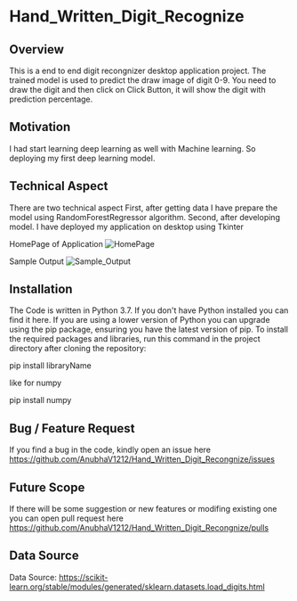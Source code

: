 # Hand_Written_Digit_Recognize

## Overview
This is a end to end digit recongnizer desktop application project. The trained model is used to predict the draw image of digit 0-9. You need to draw the digit and then click on Click Button, it will show the digit with prediction percentage.

## Motivation
I had start learning deep learning as well with Machine learning. So deploying my first deep learning model. 

## Technical Aspect
There are two technical aspect
First, after getting data I have prepare the model using RandomForestRegressor algorithm.
Second, after developing model. I have deployed my application on desktop using Tkinter

HomePage of Application
![HomePage](https://user-images.githubusercontent.com/68047740/112879424-be07eb80-90e6-11eb-95f7-4e4240fa7059.png)

Sample Output
![Sample_Output](https://user-images.githubusercontent.com/68047740/112879390-b2b4c000-90e6-11eb-9f0e-d5293b45cd7c.png)


## Installation
The Code is written in Python 3.7. If you don't have Python installed you can find it here. If you are using a lower version of Python you can upgrade using the pip package, ensuring you have the latest version of pip. To install the required packages and libraries, run this command in the project directory after cloning the repository:

pip install libraryName

like for numpy

pip install numpy

## Bug / Feature Request
If you find a bug in the code, kindly open an issue here <https://github.com/AnubhaV1212/Hand_Written_Digit_Recongnize/issues>

## Future Scope
If there will be some suggestion or new features or modifing existing one you can open pull request here <https://github.com/AnubhaV1212/Hand_Written_Digit_Recongnize/pulls>

## Data Source 
Data Source: https://scikit-learn.org/stable/modules/generated/sklearn.datasets.load_digits.html

